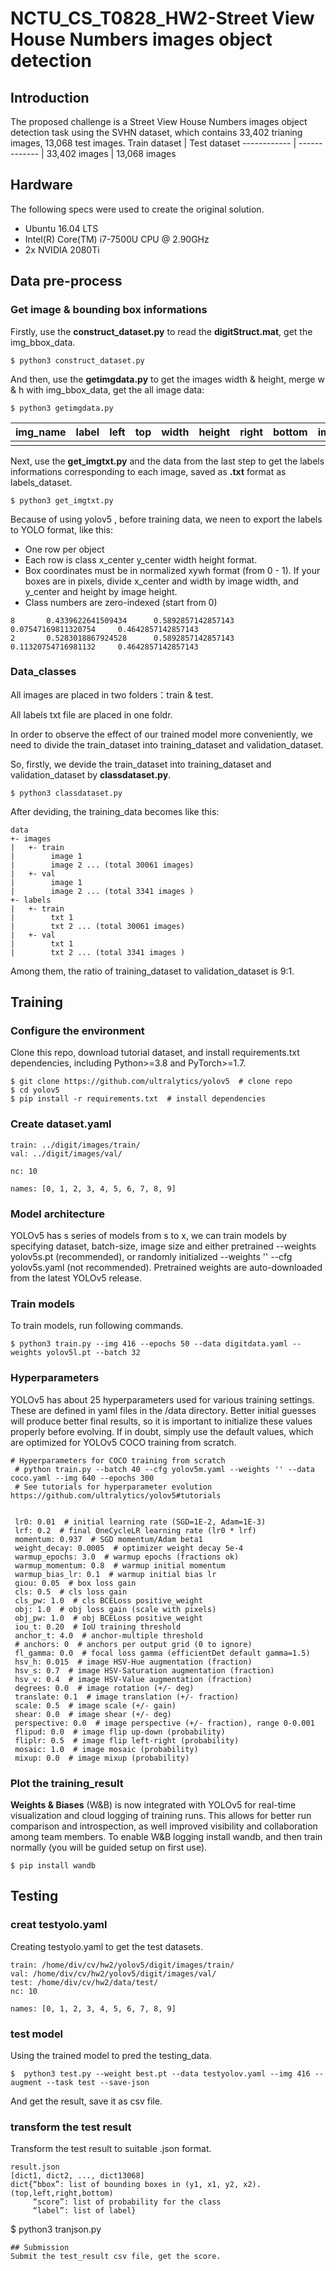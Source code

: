 # NCTU_CS_T0828_HW2-Street View House Numbers images object detection
## Introduction
The proposed challenge is a Street View House Numbers images object detection task using the SVHN dataset, which contains 33,402 trianing images, 13,068 test images.
Train dataset | Test dataset
------------ | ------------- |
33,402 images | 13,068 images
## Hardware
The following specs were used to create the original solution.
- Ubuntu 16.04 LTS
- Intel(R) Core(TM) i7-7500U CPU @ 2.90GHz
- 2x NVIDIA 2080Ti
## Data pre-process
### Get image & bounding box informations
Firstly, use the **construct_dataset.py** to read the **digitStruct.mat**, get the img_bbox_data.
```
$ python3 construct_dataset.py
```
And then, use the **getimgdata.py** to get the images width & height, merge w & h with img_bbox_data, get the all image data:
```
$ python3 getimgdata.py
```
img_name | label | left | top | width | height | right | bottom | img_width | img_height
------------ | ------------- |------------- |------------- |------------- |------------- |------------- |------------- |------------- |------------- |
 | | | | | | | | | | | |
 
 Next, use the **get_imgtxt.py** and the data from the last step to get the labels informations corresponding to each image, saved as **.txt** format as labels_dataset. 
 ```
 $ python3 get_imgtxt.py
 ```
 Because of using yolov5 , before training data, we neen to export the labels to YOLO format, like this:
- One row per object
- Each row is class x_center y_center width height format.
- Box coordinates must be in normalized xywh format (from 0 - 1). If your boxes are in pixels, divide x_center and width by image width, and y_center and height by image height.
- Class numbers are zero-indexed (start from 0)
```
8       0.4339622641509434      0.5892857142857143      0.07547169811320754     0.4642857142857143
2       0.5283018867924528      0.5892857142857143      0.11320754716981132     0.4642857142857143
```
### Data_classes
All images are placed in two folders：train & test. 

All labels txt file are placed in one foldr.

In order to observe the effect of our trained model more conveniently, we need to divide the train_dataset into training_dataset and validation_dataset. 

So, firstly, we devide the train_dataset into training_dataset and validation_dataset by **classdataset.py**.
```
$ python3 classdataset.py
```
After deviding, the training_data becomes like this:
```
data
+- images
|	+- train 
|		 image 1
|		 image 2 ... (total 30061 images)
|	+- val	 	 
|		 image 1
|	 	 image 2 ... (total 3341 images )
+- labels
|	+- train 
|		 txt 1
|		 txt 2 ... (total 30061 images)
|	+- val	 	 
|		 txt 1
|	 	 txt 2 ... (total 3341 images )
```
Among them, the ratio of training_dataset to validation_dataset is 9:1.


## Training
### Configure the environment
Clone this repo, download tutorial dataset, and install requirements.txt dependencies, including Python>=3.8 and PyTorch>=1.7.
```
$ git clone https://github.com/ultralytics/yolov5  # clone repo
$ cd yolov5
$ pip install -r requirements.txt  # install dependencies
```
### Create dataset.yaml
```
train: ../digit/images/train/
val: ../digit/images/val/

nc: 10

names: [0, 1, 2, 3, 4, 5, 6, 7, 8, 9]
```
### Model architecture
YOLOv5 has s series of models from s to x, we can train models by specifying dataset, batch-size, image size and either pretrained --weights yolov5s.pt (recommended), or randomly initialized --weights '' --cfg yolov5s.yaml (not recommended). Pretrained weights are auto-downloaded from the latest YOLOv5 release.
### Train models
To train models, run following commands.
```
$ python3 train.py --img 416 --epochs 50 --data digitdata.yaml --weights yolov5l.pt --batch 32
```
### Hyperparameters
YOLOv5 has about 25 hyperparameters used for various training settings. These are defined in yaml files in the /data directory. Better initial guesses will produce better final results, so it is important to initialize these values properly before evolving. If in doubt, simply use the default values, which are optimized for YOLOv5 COCO training from scratch.
```
# Hyperparameters for COCO training from scratch 
 # python train.py --batch 40 --cfg yolov5m.yaml --weights '' --data coco.yaml --img 640 --epochs 300 
 # See tutorials for hyperparameter evolution https://github.com/ultralytics/yolov5#tutorials 
  
  
 lr0: 0.01  # initial learning rate (SGD=1E-2, Adam=1E-3) 
 lrf: 0.2  # final OneCycleLR learning rate (lr0 * lrf) 
 momentum: 0.937  # SGD momentum/Adam beta1 
 weight_decay: 0.0005  # optimizer weight decay 5e-4 
 warmup_epochs: 3.0  # warmup epochs (fractions ok) 
 warmup_momentum: 0.8  # warmup initial momentum 
 warmup_bias_lr: 0.1  # warmup initial bias lr 
 giou: 0.05  # box loss gain 
 cls: 0.5  # cls loss gain 
 cls_pw: 1.0  # cls BCELoss positive_weight 
 obj: 1.0  # obj loss gain (scale with pixels) 
 obj_pw: 1.0  # obj BCELoss positive_weight 
 iou_t: 0.20  # IoU training threshold 
 anchor_t: 4.0  # anchor-multiple threshold 
 # anchors: 0  # anchors per output grid (0 to ignore) 
 fl_gamma: 0.0  # focal loss gamma (efficientDet default gamma=1.5) 
 hsv_h: 0.015  # image HSV-Hue augmentation (fraction) 
 hsv_s: 0.7  # image HSV-Saturation augmentation (fraction) 
 hsv_v: 0.4  # image HSV-Value augmentation (fraction) 
 degrees: 0.0  # image rotation (+/- deg) 
 translate: 0.1  # image translation (+/- fraction) 
 scale: 0.5  # image scale (+/- gain) 
 shear: 0.0  # image shear (+/- deg) 
 perspective: 0.0  # image perspective (+/- fraction), range 0-0.001 
 flipud: 0.0  # image flip up-down (probability) 
 fliplr: 0.5  # image flip left-right (probability) 
 mosaic: 1.0  # image mosaic (probability) 
 mixup: 0.0  # image mixup (probability) 
 ```
### Plot the training_result
**Weights & Biases** (W&B) is now integrated with YOLOv5 for real-time visualization and cloud logging of training runs. This allows for better run comparison and introspection, as well improved visibility and collaboration among team members. To enable W&B logging install wandb, and then train normally (you will be guided setup on first use).
```
$ pip install wandb
```
## Testing
### creat testyolo.yaml
Creating testyolo.yaml to get the test datasets.
```
train: /home/div/cv/hw2/yolov5/digit/images/train/
val: /home/div/cv/hw2/yolov5/digit/images/val/
test: /home/div/cv/hw2/data/test/
nc: 10

names: [0, 1, 2, 3, 4, 5, 6, 7, 8, 9]
```
### test model
Using the trained model to pred the testing_data.
```
$  python3 test.py --weight best.pt --data testyolov.yaml --img 416 --augment --task test --save-json
```
And get the result, save it as csv file.
### transform the test result
Transform the test result to suitable .json format.
```
result.json
[dict1, dict2, ..., dict13068]
dict{“bbox”: list of bounding boxes in (y1, x1, y2, x2). (top,left,right,bottom)
     “score”: list of probability for the class
     “label”: list of label}
```
$ python3 tranjson.py
```
## Submission
Submit the test_result csv file, get the score.

